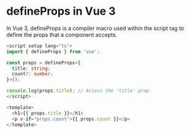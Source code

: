 # defineProps in Vue 3

In Vue 3, defineProps is a compiler macro used within the script tag to define the props that a component accepts.

```ts
<script setup lang="ts">
import { defineProps } from 'vue';

const props = defineProps<{
  title: string;
  count?: number;
}>();

console.log(props.title); // Access the 'title' prop
</script>

<template>
  <h1>{{ props.title }}</h1>
  <p v-if="props.count">{{ props.count }}</p>
</template>
```